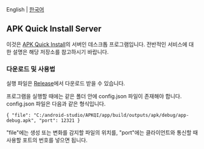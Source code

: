 English |  <a href="README.ko.md">한국어</a>

## APK Quick Install Server

이것은 <a href="https://github.com/wirekang/apk-quick-install">APK Quick Install</a>의 서버인 데스크톱 프로그램입니다. 전반적인 서비스에 대한 설명은 해당 저장소를 참고하시기 바랍니다.

### 다운로드 및 사용법

실행 파일은 <a href="https://github.com/wirekang/apk-quick-install-server/releases">Release</a>에서 다운로드 받을 수 있습니다. 

프로그램을 실행할 때에는 같은 폴더 안에 config.json 파일이 존재해야 합니다. config.json 파일은 다음과 같은 형식입니다.

    { "file": "C:/android-studio/APKQI/app/build/outputs/apk/debug/app-debug.apk", "port": 12321 }

"file"에는 생성 또는 변화를 감지할 파일의 위치를, "port"에는 클라이언트와 통신할 때 사용할 포트의 번호를 넣으면 됩니다.
